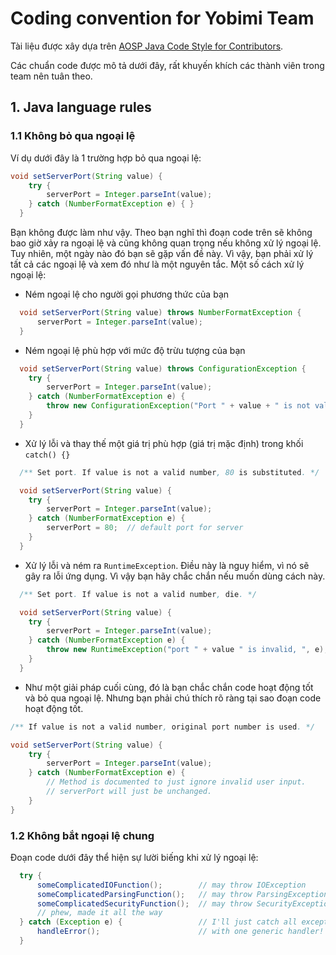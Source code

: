 # Coding convention for Yobimi Team
Tài liệu được xây dựa trên [AOSP Java Code Style for Contributors](https://source.android.com/setup/contribute/code-style). 

Các chuẩn code được mô tả dưới đây, rất khuyến khích các thành viên trong team nên tuân theo.

## 1. Java language rules
### 1.1 Không bỏ qua ngoại lệ

Ví dụ dưới đây là 1 trường hợp bỏ qua ngoại lệ:
```java
void setServerPort(String value) {
    try {
        serverPort = Integer.parseInt(value);
    } catch (NumberFormatException e) { }
  }
```
Bạn không được làm như vậy. Theo bạn nghĩ thì đoạn code trên sẽ không bao giờ xảy ra ngoại lệ và cũng không quan trọng nếu không xử lý ngoại lệ. Tuy nhiên, một ngày nào đó bạn sẽ gặp vấn đề này. Vì vậy, bạn phải xử lý tất cả các ngoại lệ và xem đó như là một nguyên tắc. Một số cách xử lý ngoại lệ:
* Ném ngoại lệ cho người gọi phương thức của bạn
```java
  void setServerPort(String value) throws NumberFormatException {
      serverPort = Integer.parseInt(value);
  }
```
* Ném ngoại lệ phù hợp với mức độ trừu tượng của bạn
```java
  void setServerPort(String value) throws ConfigurationException {
    try {
        serverPort = Integer.parseInt(value);
    } catch (NumberFormatException e) {
        throw new ConfigurationException("Port " + value + " is not valid.");
    }
  }
```
* Xử lý lỗi và thay thế một giá trị phù hợp (giá trị mặc định) trong khối `catch() {}`
```java
  /** Set port. If value is not a valid number, 80 is substituted. */

  void setServerPort(String value) {
    try {
        serverPort = Integer.parseInt(value);
    } catch (NumberFormatException e) {
        serverPort = 80;  // default port for server
    }
  }
```
* Xử lý lỗi và ném ra `RuntimeException`. Điều này là nguy hiểm, vì nó sẽ gây ra lỗi ứng dụng. Vì vậy bạn hãy chắc chắn nếu muốn dùng cách này.
```java
  /** Set port. If value is not a valid number, die. */

  void setServerPort(String value) {
    try {
        serverPort = Integer.parseInt(value);
    } catch (NumberFormatException e) {
        throw new RuntimeException("port " + value " is invalid, ", e);
    }
  }
```
* Như một giải pháp cuối cùng, đó là bạn chắc chắn code hoạt động tốt và bỏ qua ngoại lệ. Nhưng bạn phải chú thích rõ ràng tại sao đoạn code hoạt động tốt.
```java
/** If value is not a valid number, original port number is used. */

void setServerPort(String value) {
    try {
        serverPort = Integer.parseInt(value);
    } catch (NumberFormatException e) {
        // Method is documented to just ignore invalid user input.
        // serverPort will just be unchanged.
    }
}
```
### 1.2 Không bắt ngoại lệ chung
Đoạn code dưới đây thể hiện sự lười biếng khi xử lý ngoại lệ:
```java
  try {
      someComplicatedIOFunction();        // may throw IOException
      someComplicatedParsingFunction();   // may throw ParsingException
      someComplicatedSecurityFunction();  // may throw SecurityException
      // phew, made it all the way
  } catch (Exception e) {                 // I'll just catch all exceptions
      handleError();                      // with one generic handler!
  }
```
